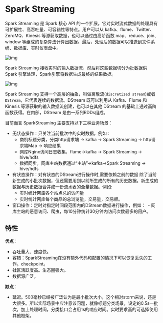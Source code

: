 # Spark Streaming

Spark Streaming 是 Spark 核心 API 的一个扩展，它对实时流式数据的处理具有可扩展性、高吞吐量、可容错性等特点。用户可以从 kafka、flume、Twitter、 ZeroMQ、Kinesis 等源获取数据，也可以通过由高阶函数 map、reduce、join、window 等组成的复杂算法计算出数据。最后，处理后的数据可以推送到文件系统、数据库、实时仪表盘中。

![img](images/20170331163803416)

Spark Streaming 接收实时的输入数据流，然后将这些数据切分为批数据供 Spark 引擎处理，Spark引擎将数据生成最终的结果数据。

![img](images/20170331163814967)

Spark Streaming 支持一个高层的抽象，叫做离散流(`discretized stream`)或者 `DStream`，它代表连续的数据流。DStream 既可以利用从 Kafka、Flume 和 Kinesis 等源获取的输入数据流创建，也可以在其他 DStream 的基础上通过高阶函数获得。在内部，DStream 是由一系列RDDs组成。

目前而言 SparkStreaming 主要支持以下三种业务场景：
- 无状态操作：只关注当前批次中的实时数据，例如：
  - 商机标题分类，分类http请求端 -> kafka -> Spark Streaming -> http请求端Map -> 响应结果
  - 网库Nginx访问日志收集，flume->kafka -> Spark Streaming -> hive/hdfs
  - 数据同步，网库主站数据通过“主站”->kafka->Spark Streaming -> hive/hdfs
- 有状态操作：对有状态的DStream进行操作时,需要依赖之前的数据 除了当前新生成的小批次数据，但还需要用到以前所生成的所有的历史数据。新生成的数据与历史数据合并成一份流水表的全量数据。例如:
  - 实时统计网库各个站点总的访问量
  - 实时统计网库每个商品的总浏览量，交易量，交易额。
- 窗口操作：定时对指定时间段范围内的DStream数据进行操作，例如：
   - 网库主站的恶意访问、爬虫，每10分钟统计30分钟内访问次数最多的用户。

## 特性

**优点**：

- 吞吐量大、速度快。
- 容错：SparkStreaming在没有额外代码和配置的情况下可以恢复丢失的工作。checkpoint。
- 社区活跃度高。生态圈强大。
- 数据源广泛。

**缺点**：

- 延迟。500毫秒已经被广泛认为是最小批次大小，这个相对storm来说，还是大很多。所以实际场景中应注意该问题，就像标题分类场景，设定的0.5s一批次，加上处理时间，分类接口会占用1s的响应时间。实时要求高的可选择使用其他框架。
